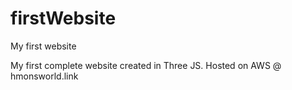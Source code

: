 # firstWebsite
My first website

My first complete website created in Three JS. Hosted on AWS @ hmonsworld.link
